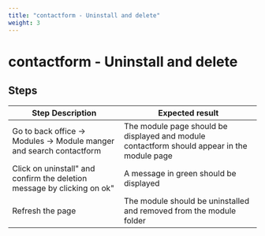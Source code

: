 ```yaml
---
title: "contactform - Uninstall and delete"
weight: 3
---
```


# contactform - Uninstall and delete
## Steps
| Step Description | Expected result |
| ----- | ----- |
| Go to back office -> Modules -> Module manger and search contactform | The module page should be displayed and module contactform should appear in the module page |
| Click on uninstall" and confirm the deletion message by clicking on ok" | A message in green should be displayed |
| Refresh the page | The module should be uninstalled and removed from the module folder |
